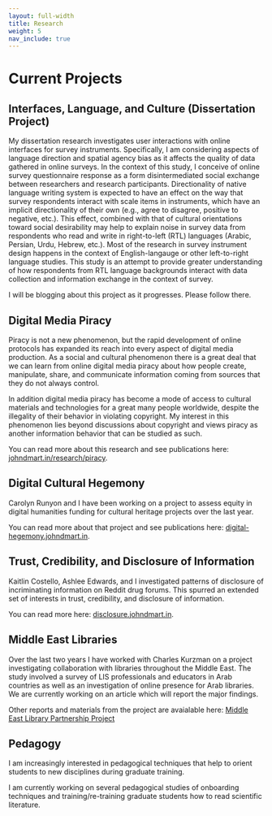 ```yaml
---
layout: full-width
title: Research
weight: 5
nav_include: true
---
```


# Current Projects

## Interfaces, Language, and Culture (Dissertation Project)

My dissertation research investigates user interactions with online interfaces for survey instruments. 
Specifically, I am considering aspects of language direction and spatial agency bias as it affects the quality of data gathered in online surveys. 
In the context of this study, I conceive of online survey questionnaire response as a form disintermediated social exchange between researchers and research participants. 
Directionality of native language writing system is expected to have an effect on the way that survey respondents interact with scale items in instruments, which have an implicit directionality of their own (e.g., agree to disagree, positive to negative, etc.). 
This effect, combined with that of cultural orientations toward social desirability may help to explain noise in survey data from respondents who read and write in right-to-left (RTL) languages (Arabic, Persian, Urdu, Hebrew, etc.).
Most of the research in survey instrument design happens in the context of English-langauge or other left-to-right language studies. 
This study is an attempt to provide greater understanding of how respondents from RTL language backgrounds interact with data collection and information exchange in the context of survey. 

I will be blogging about this project as it progresses. Please follow there.

## Digital Media Piracy

Piracy is not a new phenomenon, but the rapid development of online protocols has expanded its reach into every aspect of digital media production. 
As a social and cultural phenomenon there is a great deal that we can learn from online digital media piracy about how people create, manipulate, share, and communicate information coming from sources that they do not always control. 

In addition digital media piracy has become a mode of access to cultural materials and technologies for a great many people worldwide, despite the illegality of their behavior in violating copyright.
My interest in this phenomenon lies beyond discussions about copyright and views piracy as another information behavior that can be studied as such. 

You can read more about this research and see publications here: [johndmart.in/research/piracy](http://johndmart.in/research/piracy).

## Digital Cultural Hegemony

Carolyn Runyon and I have been working on a project to assess equity in digital humanities funding for cultural heritage projects over the last year. 

You can read more about that project and see publications here: [digital-hegemony.johndmart.in](http://digital-hegemony.johndmart.in).

## Trust, Credibility, and Disclosure of Information

Kaitlin Costello, Ashlee Edwards, and I investigated patterns of disclosure of incriminating information on Reddit drug forums. 
This spurred an extended set of interests in trust, credibility, and disclosure of information. 

You can read more here: [disclosure.johndmart.in](http://disclosure.johndmart.in).

## Middle East Libraries 

Over the last two years I have worked with Charles Kurzman on a project investigating collaboration with libraries throughout the Middle East. 
The study involved a survey of LIS professionals and educators in Arab countries as well as an investigation of online presence for Arab libraries. 
We are currently working on an article which will report the major findings. 

Other reports and materials from the project are avaialable here: [Middle East Library Partnership Project](http://melib.web.unc.edu)

## Pedagogy

I am increasingly interested in pedagogical techniques that help to orient students to new disciplines during graduate training. 

I am currently working on several pedagogical studies of onboarding techniques and training/re-training graduate students how to read scientific literature. 